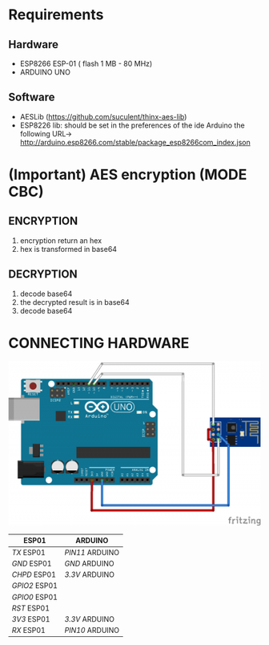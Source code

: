 # Requirements

## Hardware
- ESP8266 ESP-01 ( flash 1 MB - 80 MHz)
- ARDUINO UNO

## Software
- AESLib (https://github.com/suculent/thinx-aes-lib)
- ESP8226 lib: should be set in the preferences of the ide Arduino the following URL-> http://arduino.esp8266.com/stable/package_esp8266com_index.json

# (Important) AES encryption (MODE CBC)
## ENCRYPTION
1. encryption return an hex
2. hex is transformed in base64

## DECRYPTION
1. decode base64
2. the decrypted result is in base64
3. decode base64

# CONNECTING HARDWARE

<img src="../images/esp8226-programming.png">

|  ESP01          |  ARDUINO         |
|-----------------|------------------|
|  *TX* ESP01     |  *PIN11* ARDUINO |
|  *GND* ESP01    |  *GND* ARDUINO   |
|  *CHPD* ESP01   |  *3.3V* ARDUINO  |
|  *GPIO2* ESP01  |                  |
|  *GPIO0* ESP01  |                  |
|  *RST* ESP01	  |                  |
|  *3V3* ESP01    |	 *3.3V* ARDUINO  |
|  *RX* ESP01     |	 *PIN10* ARDUINO |
